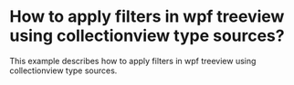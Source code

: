 # How to apply filters in wpf treeview using collectionview type sources?
This example describes how to apply filters in wpf treeview using collectionview type sources.
